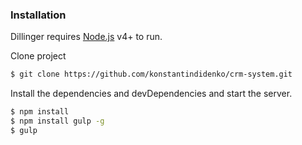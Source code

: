 ### Installation

Dillinger requires [Node.js](https://nodejs.org/) v4+ to run.

Clone project

```sh
$ git clone https://github.com/konstantindidenko/crm-system.git
```

Install the dependencies and devDependencies and start the server.
```sh
$ npm install
$ npm install gulp -g
$ gulp
```

